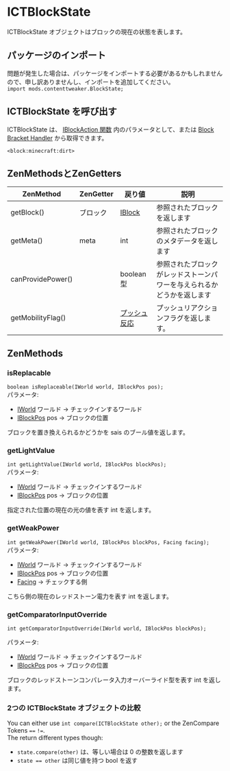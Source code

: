 # ICTBlockState

ICTBlockState オブジェクトはブロックの現在の状態を表します。

## パッケージのインポート

問題が発生した場合は、パッケージをインポートする必要があるかもしれませんので、申し訳ありませんし、インポートを追加してください。  
`import mods.contenttweaker.BlockState;`

## ICTBlockState を呼び出す

ICTBlockState は、 [IBlockAction 関数](/Mods/ContentTweaker/Vanilla/Advanced_Functionality/Functions/IBlockAction/) 内のパラメータとして、または [Block Bracket Handler](/Mods/ContentTweaker/Vanilla/Brackets/Bracket_Blocks/) から取得できます。

`<block:minecraft:dirt>`

## ZenMethodsとZenGetters

| ZenMethod         | ZenGetter | 戻り値                                                              | 説明                                  |
| ----------------- | --------- | ---------------------------------------------------------------- | ----------------------------------- |
| getBlock()        | ブロック      | [IBlock](/Vanilla/Blocks/IBlock/)                                | 参照されたブロックを返します                      |
| getMeta()         | meta      | int                                                              | 参照されたブロックのメタデータを返します                |
| canProvidePower() |           | boolean型                                                         | 参照されたブロックがレッドストーンパワーを与えられるかどうかを返します |
| getMobilityFlag() |           | [プッシュ反応](/Mods/ContentTweaker/Vanilla/Types/Block/PushReaction/) | プッシュリアクションフラグを返します。                 |

## ZenMethods

### isReplacable

`boolean isReplaceable(IWorld world, IBlockPos pos);`  
パラメータ:

- [IWorld](/Mods/ContentTweaker/Vanilla/Types/World/IWorld/) ワールド → チェックインするワールド
- [IBlockPos](/Mods/ContentTweaker/Vanilla/Types/Block/IBlockPos/) pos → ブロックの位置

ブロックを置き換えられるかどうかを sais のブール値を返します。

### getLightValue

`int getLightValue(IWorld world, IBlockPos blockPos);`  
パラメータ:

- [IWorld](/Mods/ContentTweaker/Vanilla/Types/World/IWorld/) ワールド → チェックインするワールド
- [IBlockPos](/Mods/ContentTweaker/Vanilla/Types/Block/IBlockPos/) pos → ブロックの位置

指定された位置の現在の光の値を表す int を返します。

### getWeakPower

`int getWeakPower(IWorld world, IBlockPos blockPos, Facing facing);`  
パラメータ:

- [IWorld](/Mods/ContentTweaker/Vanilla/Types/World/IWorld/) ワールド → チェックインするワールド
- [IBlockPos](/Mods/ContentTweaker/Vanilla/Types/Block/IBlockPos/) pos → ブロックの位置
- [Facing](/Mods/ContentTweaker/Vanilla/Types/Block/Facing/) → チェックする側

こちら側の現在のレッドストーン電力を表す int を返します。

### getComparatorInputOverride

`int getComparatorInputOverride(IWorld world, IBlockPos blockPos);`

パラメータ:

- [IWorld](/Mods/ContentTweaker/Vanilla/Types/World/IWorld/) ワールド → チェックインするワールド
- [IBlockPos](/Mods/ContentTweaker/Vanilla/Types/Block/IBlockPos/) pos → ブロックの位置

ブロックのレッドストーンコンパレータ入力オーバーライド型を表す int を返します。

### 2つの ICTBlockState オブジェクトの比較

You can either use `int compare(ICTBlockState other);` or the ZenCompare Tokens `==` `!=`.  
The return different types though:

- `state.compare(other)` は、等しい場合は 0 の整数を返します
- `state == other` は同じ値を持つ bool を返す